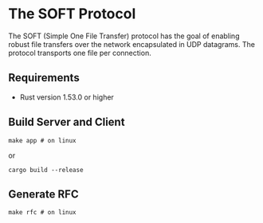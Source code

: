 # The SOFT Protocol

The SOFT (Simple One File Transfer) protocol has the goal of enabling robust file transfers over the network encapsulated in UDP datagrams. The protocol transports one file per connection.

## Requirements
- Rust version 1.53.0 or higher

## Build Server and Client
```
make app # on linux
```
or
```
cargo build --release
```

## Generate RFC
```
make rfc # on linux
```
